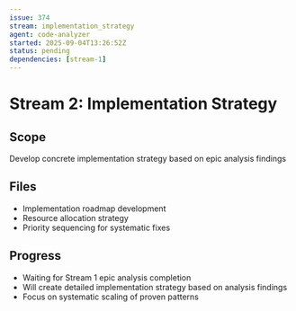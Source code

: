 ```yaml
---
issue: 374
stream: implementation_strategy
agent: code-analyzer
started: 2025-09-04T13:26:52Z
status: pending
dependencies: [stream-1]
---
```


# Stream 2: Implementation Strategy

## Scope
Develop concrete implementation strategy based on epic analysis findings

## Files
- Implementation roadmap development
- Resource allocation strategy
- Priority sequencing for systematic fixes

## Progress
- Waiting for Stream 1 epic analysis completion
- Will create detailed implementation strategy based on analysis findings
- Focus on systematic scaling of proven patterns